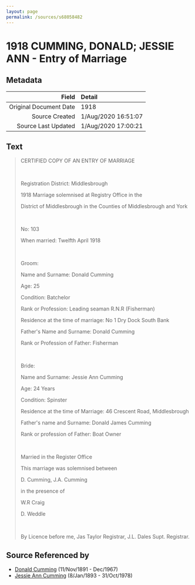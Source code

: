 ```yaml
---
layout: page
permalink: /sources/s68058482
---
```


# 1918 CUMMING, DONALD; JESSIE ANN - Entry of Marriage

## Metadata
Field | Detail
---:|:---
Original Document Date | 1918
Source Created | 1/Aug/2020 16:51:07
Source Last Updated | 1/Aug/2020 17:00:21

## Text

> CERTIFIED COPY OF AN ENTRY OF MARRIAGE
>
> <br/>
>
> Registration District: Middlesbrough
>
> 1918 Marriage solemnised at Registry Office in the 
>
> District of Middlesbrough in the Counties of Middlesbrough and York
>
> <br/>
>
> No: 103
>
> When married: Twelfth April 1918
>
> <br/>
>
> Groom:
>
> Name and Surname: Donald Cumming
>
> Age: 25
>
> Condition: Batchelor
>
> Rank or Profession: Leading seaman R.N.R (Fisherman)
>
> Residence at the time of marriage: No 1 Dry Dock South Bank
>
> Father's Name and Surname: Donald Cumming
>
> Rank or Profession of Father: Fisherman
>
> <br/>
>
> Bride:
>
> Name and Surname: Jessie Ann Cumming
>
> Age: 24 Years
>
> Condition: Spinster
>
> Residence at the time of Marriage: 46 Crescent Road, Middlesbrough
>
> Father's name and Surname: Donald James Cumming
>
> Rank or profession of Father: Boat Owner
>
> <br/>
>
> Married in the Register Office
>
> This marriage was solemnised between 
>
> D. Cumming, J.A. Cumming 
>
> in the presence of
>
> W.R Craig
>
> D. Weddle
>
> <br/>
>
> By Licence before me, Jas Taylor Registrar, J.L. Dales Supt. Registrar.
>

## Source Referenced by

* [Donald Cumming](../people/@11846578@-donald-cumming-b1891-11-11-d1967-12.md) (11/Nov/1891 - Dec/1967)
* [Jessie Ann Cumming](../people/@66222886@-jessie-ann-cumming-b1893-1-8-d1978-10-31.md) (8/Jan/1893 - 31/Oct/1978)

